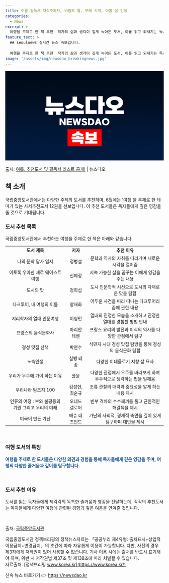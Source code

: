 ```yaml
---
title: 여름 필독서 채식주의자, 바람의 딸, 모래 시계, 아홉 살 인생
categories:
  - News
excerpt: >
  여행을 주제로 한 책 추천  작가의 삶과 생각이 깊게 녹아든 도서, 이를 읽고 되새기는 독서는 여행을 떠난 …
feature_text: >
  ## seoulnews 실시간 뉴스 속보입니다.

  여행을 주제로 한 책 추천  작가의 삶과 생각이 깊게 녹아든 도서, 이를 읽고 되새기는 독서는 여행을 떠난 …
image: '/assets/img/newsdao_breakingnews.jpg'
---
```


![뉴스다오 속보](/assets/img/newsdao_breakingnews.jpg)

<p>출처: <a href="https://newsdao.kr/4214" rel="dofollow">여름, 추천도서 및 필독서 리스트 공개!</a> | 뉴스다오</p>

<h2 data-ke-size="size26">책 소개</h2>
국립중앙도서관에서는 다양한 주제의 도서를 추천하며, 6월에는 '여행'을 주제로 한 테마가 있는 사서추천도서 12권을 선보입니다. 이 추천 도서들은 독자들에게 깊은 영감을 줄 것으로 기대됩니다.

<h3>도서 추천 목록</h3>
국립중앙도서관에서 추천하는 여행을 주제로 한 책은 아래와 같습니다.

<table>
  <tr>
    <td style="text-align: center; height: 17px;"><b>도서 제목</b></td>
    <td style="text-align: center; height: 17px;"><b>저자</b></td>
    <td style="text-align: center; height: 17px;"><b>추천 이유</b></td>
  </tr>
  <tr>
    <td style="text-align: center; height: 17px;">나의 문학 답사 일지</td>
    <td style="text-align: center; height: 17px;">정병설</td>
    <td style="text-align: center; height: 17px;">문학과 역사의 자취를 따라가며 새로운 시각을 열어줌</td>
  </tr>
  <tr>
    <td style="text-align: center; height: 17px;">이토록 우아한 제로 웨이스트 여행</td>
    <td style="text-align: center; height: 17px;">신혜정</td>
    <td style="text-align: center; height: 17px;">지속 가능한 삶을 꿈꾸는 이에게 영감을 주는 내용</td>
  </tr>
  <tr>
    <td style="text-align: center; height: 17px;">도시의 맛</td>
    <td style="text-align: center; height: 17px;">정희섭</td>
    <td style="text-align: center; height: 17px;">도시 인문학적 시선으로 도시의 다채로운 맛을 탐험</td>
  </tr>
  <tr>
    <td style="text-align: center; height: 17px;">다크투어, 내 여행의 이름</td>
    <td style="text-align: center; height: 17px;">양재화</td>
    <td style="text-align: center; height: 17px;">어두운 사건을 따라 떠나는 다크투어리즘에 관한 내용</td>
  </tr>
  <tr>
    <td style="text-align: center; height: 17px;">지리학자의 열대 인문여행</td>
    <td style="text-align: center; height: 17px;">이영민</td>
    <td style="text-align: center; height: 17px;">열대의 진정한 모습을 소개하고 진정한 열대를 경험할 방법 안내</td>
  </tr>
  <tr>
    <td style="text-align: center; height: 17px;">프랑스의 음식문화사</td>
    <td style="text-align: center; height: 17px;">마리안 테벤</td>
    <td style="text-align: center; height: 17px;">프랑스 요리의 발전과 미식의 역사를 다양한 관점에서 탐구</td>
  </tr>
  <tr>
    <td style="text-align: center; height: 17px;">경성 맛집 산책</td>
    <td style="text-align: center; height: 17px;">박현수</td>
    <td style="text-align: center; height: 17px;">식민지 시대 경성 맛집 탐방을 통해 경성의 음식문화 탐험</td>
  </tr>
  <tr>
    <td style="text-align: center; height: 17px;">노숙인생</td>
    <td style="text-align: center; height: 17px;">실뱅 테송</td>
    <td style="text-align: center; height: 17px;">다양한 이데올로기 지향 삶 묘사</td>
  </tr>
  <tr>
    <td style="text-align: center; height: 17px;">우리가 우주에 가야 하는 이유</td>
    <td style="text-align: center; height: 17px;">폴윤</td>
    <td style="text-align: center; height: 17px;">다양한 관점에서 우주를 바라보게 하며 우주적으로 생각하는 법을 일깨움</td>
  </tr>
  <tr>
    <td style="text-align: center; height: 17px;">우리나라 탐조지 100</td>
    <td style="text-align: center; height: 17px;">김성현, 최순규</td>
    <td style="text-align: center; height: 17px;">조류 관찰의 매력과 중요성을 알게 하는 내용 제시</td>
  </tr>
  <tr>
    <td style="text-align: center; height: 17px;">인류의 여정 : 부와 불평등의 기원 그리고 우리의 미래</td>
    <td style="text-align: center; height: 17px;">오데드 갤로어</td>
    <td style="text-align: center; height: 17px;">빈부 격차의 수수께끼를 풀고 근원적인 해결책을 제시</td>
  </tr>
  <tr>
    <td style="text-align: center; height: 17px;">미국이 만든 가난</td>
    <td style="text-align: center; height: 17px;">매슈 데즈먼드</td>
    <td style="text-align: center; height: 17px;">가난의 사회적, 경제적 측면을 깊이 있게 탐구하며 대안을 제시</td>
  </tr>
</table>

<p data-ke-size="size16">&nbsp;</p>

<h3>여행 도서의 특징</h3>
<b><span style="color: #1a5490;">여행을 주제로 한 도서들은 다양한 의견과 경험을 통해 독자들에게 깊은 영감을 주며, 여행의 다양한 즐거움과 깊이를 탐구합니다.</span></b>

<p data-ke-size="size16">&nbsp;</p>

<h3>도서 추천 이유</h3>
도서를 읽는 독자들에게 제각각의 독특한 즐거움과 영감을 전달하는데, 각각의 추천도서는 독자들에게 다양한 여행에 관련된 경험과 깊은 여운을 안겨줄 것입니다.

<p data-ke-size="size16">&nbsp;</p>

출처: [국립중앙도서관](https://www.nanet.go.kr/)

국립중앙도서관 정책브리핑의 정책뉴스자료는 「공공누리 제4유형: 출처표시+상업적 이용금지+변경금지」의 조건에 따라 자유롭게 이용이 가능합니다. 다만, 사진의 경우 제3자에게 저작권이 있어 사용할 수 없습니다. 기사 이용 시에는 출처를 반드시 표기해야 하며, 위반 시 저작권법 제37조 및 제138조에 따라 처벌될 수 있습니다. <br>자료출처: [정책브리핑 www.korea.kr](https://www.korea.kr/) 

신속 뉴스 바로가기 👉 <a href="https://newsdao.kr" rel="dofollow">https://newsdao.kr</a>


